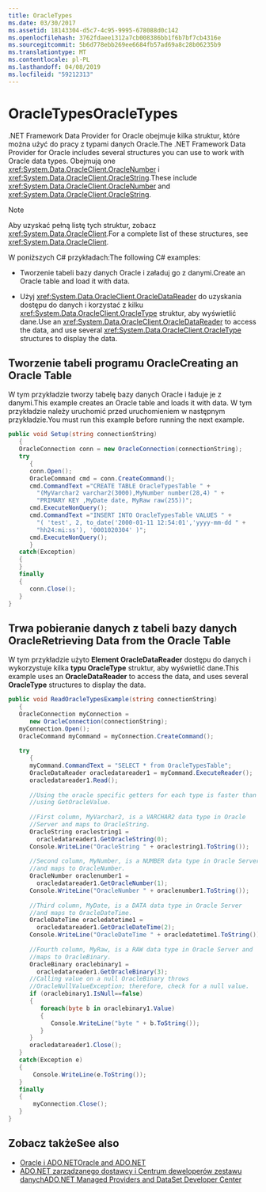 ```yaml
---
title: OracleTypes
ms.date: 03/30/2017
ms.assetid: 18143304-d5c7-4c95-9995-678088d0c142
ms.openlocfilehash: 3762fdaee1312a7cb008386bb1f6b7bf7cb4316e
ms.sourcegitcommit: 5b6d778ebb269ee6684fb57ad69a8c28b06235b9
ms.translationtype: MT
ms.contentlocale: pl-PL
ms.lasthandoff: 04/08/2019
ms.locfileid: "59212313"
---
```

# <a name="oracletypes"></a><span data-ttu-id="0da10-102">OracleTypes</span><span class="sxs-lookup"><span data-stu-id="0da10-102">OracleTypes</span></span>
<span data-ttu-id="0da10-103">.NET Framework Data Provider for Oracle obejmuje kilka struktur, które można użyć do pracy z typami danych Oracle.</span><span class="sxs-lookup"><span data-stu-id="0da10-103">The .NET Framework Data Provider for Oracle includes several structures you can use to work with Oracle data types.</span></span> <span data-ttu-id="0da10-104">Obejmują one <xref:System.Data.OracleClient.OracleNumber> i <xref:System.Data.OracleClient.OracleString>.</span><span class="sxs-lookup"><span data-stu-id="0da10-104">These include <xref:System.Data.OracleClient.OracleNumber> and <xref:System.Data.OracleClient.OracleString>.</span></span>  
  
> [!NOTE]
>  <span data-ttu-id="0da10-105">Aby uzyskać pełną listę tych struktur, zobacz <xref:System.Data.OracleClient>.</span><span class="sxs-lookup"><span data-stu-id="0da10-105">For a complete list of these structures, see <xref:System.Data.OracleClient>.</span></span>  
  
 <span data-ttu-id="0da10-106">W poniższych C# przykładach:</span><span class="sxs-lookup"><span data-stu-id="0da10-106">The following C# examples:</span></span>  
  
-   <span data-ttu-id="0da10-107">Tworzenie tabeli bazy danych Oracle i załaduj go z danymi.</span><span class="sxs-lookup"><span data-stu-id="0da10-107">Create an Oracle table and load it with data.</span></span>  
  
-   <span data-ttu-id="0da10-108">Użyj <xref:System.Data.OracleClient.OracleDataReader> do uzyskania dostępu do danych i korzystać z kilku <xref:System.Data.OracleClient.OracleType> struktur, aby wyświetlić dane.</span><span class="sxs-lookup"><span data-stu-id="0da10-108">Use an <xref:System.Data.OracleClient.OracleDataReader> to access the data, and use several <xref:System.Data.OracleClient.OracleType> structures to display the data.</span></span>  
  
## <a name="creating-an-oracle-table"></a><span data-ttu-id="0da10-109">Tworzenie tabeli programu Oracle</span><span class="sxs-lookup"><span data-stu-id="0da10-109">Creating an Oracle Table</span></span>  
 <span data-ttu-id="0da10-110">W tym przykładzie tworzy tabelę bazy danych Oracle i ładuje je z danymi.</span><span class="sxs-lookup"><span data-stu-id="0da10-110">This example creates an Oracle table and loads it with data.</span></span> <span data-ttu-id="0da10-111">W tym przykładzie należy uruchomić przed uruchomieniem w następnym przykładzie.</span><span class="sxs-lookup"><span data-stu-id="0da10-111">You must run this example before running the next example.</span></span>  
  
```csharp  
public void Setup(string connectionString)  
   {  
   OracleConnection conn = new OracleConnection(connectionString);  
   try  
      {  
      conn.Open();  
      OracleCommand cmd = conn.CreateCommand();  
      cmd.CommandText ="CREATE TABLE OracleTypesTable " +  
        "(MyVarchar2 varchar2(3000),MyNumber number(28,4) " +  
        "PRIMARY KEY ,MyDate date, MyRaw raw(255))";  
      cmd.ExecuteNonQuery();  
      cmd.CommandText ="INSERT INTO OracleTypesTable VALUES " +  
        "( 'test', 2, to_date('2000-01-11 12:54:01','yyyy-mm-dd " +  
        "hh24:mi:ss'), '0001020304' )";  
      cmd.ExecuteNonQuery();  
      }  
   catch(Exception)  
   {  
   }  
   finally  
   {  
      conn.Close();  
   }  
}  
```  
  
## <a name="retrieving-data-from-the-oracle-table"></a><span data-ttu-id="0da10-112">Trwa pobieranie danych z tabeli bazy danych Oracle</span><span class="sxs-lookup"><span data-stu-id="0da10-112">Retrieving Data from the Oracle Table</span></span>  
 <span data-ttu-id="0da10-113">W tym przykładzie użyto **Element OracleDataReader** dostępu do danych i wykorzystuje kilka **typu OracleType** struktur, aby wyświetlić dane.</span><span class="sxs-lookup"><span data-stu-id="0da10-113">This example uses an **OracleDataReader** to access the data, and uses several **OracleType** structures to display the data.</span></span>  
  
```csharp  
public void ReadOracleTypesExample(string connectionString)  
   {  
   OracleConnection myConnection =   
      new OracleConnection(connectionString);  
   myConnection.Open();  
   OracleCommand myCommand = myConnection.CreateCommand();  
  
   try  
      {  
      myCommand.CommandText = "SELECT * from OracleTypesTable";  
      OracleDataReader oracledatareader1 = myCommand.ExecuteReader();  
      oracledatareader1.Read();  
  
      //Using the oracle specific getters for each type is faster than  
      //using GetOracleValue.  
  
      //First column, MyVarchar2, is a VARCHAR2 data type in Oracle  
      //Server and maps to OracleString.  
      OracleString oraclestring1 =   
        oracledatareader1.GetOracleString(0);  
      Console.WriteLine("OracleString " + oraclestring1.ToString());  
  
      //Second column, MyNumber, is a NUMBER data type in Oracle Server  
      //and maps to OracleNumber.  
      OracleNumber oraclenumber1 =   
        oracledatareader1.GetOracleNumber(1);  
      Console.WriteLine("OracleNumber " + oraclenumber1.ToString());  
  
      //Third column, MyDate, is a DATA data type in Oracle Server  
      //and maps to OracleDateTime.  
      OracleDateTime oracledatetime1 =   
        oracledatareader1.GetOracleDateTime(2);  
      Console.WriteLine("OracleDateTime " + oracledatetime1.ToString());  
  
      //Fourth column, MyRaw, is a RAW data type in Oracle Server and  
      //maps to OracleBinary.  
      OracleBinary oraclebinary1 =   
        oracledatareader1.GetOracleBinary(3);  
      //Calling value on a null OracleBinary throws  
      //OracleNullValueException; therefore, check for a null value.  
      if (oraclebinary1.IsNull==false)  
      {  
         foreach(byte b in oraclebinary1.Value)  
         {  
            Console.WriteLine("byte " + b.ToString());  
         }  
      }  
      oracledatareader1.Close();  
   }  
   catch(Exception e)  
   {  
       Console.WriteLine(e.ToString());  
   }  
   finally  
   {  
       myConnection.Close();  
   }  
}  
```  
  
## <a name="see-also"></a><span data-ttu-id="0da10-114">Zobacz także</span><span class="sxs-lookup"><span data-stu-id="0da10-114">See also</span></span>

- [<span data-ttu-id="0da10-115">Oracle i ADO.NET</span><span class="sxs-lookup"><span data-stu-id="0da10-115">Oracle and ADO.NET</span></span>](../../../../docs/framework/data/adonet/oracle-and-adonet.md)
- [<span data-ttu-id="0da10-116">ADO.NET zarządzanego dostawcy i Centrum deweloperów zestawu danych</span><span class="sxs-lookup"><span data-stu-id="0da10-116">ADO.NET Managed Providers and DataSet Developer Center</span></span>](https://go.microsoft.com/fwlink/?LinkId=217917)
